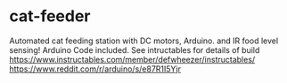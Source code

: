 # cat-feeder
Automated cat feeding station with DC motors, Arduino. and IR food level sensing!
Arduino Code included.  See intructables for details of build
https://www.instructables.com/member/defwheezer/instructables/
https://www.reddit.com/r/arduino/s/e87R1I5Yjr
